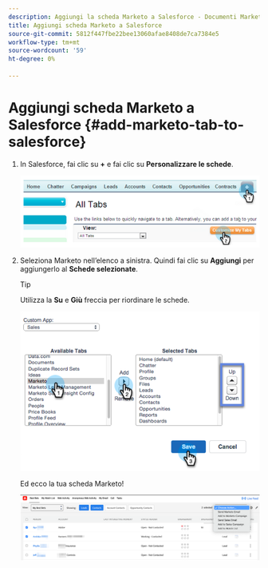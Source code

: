 ```yaml
---
description: Aggiungi la scheda Marketo a Salesforce - Documenti Marketo - Documentazione del prodotto
title: Aggiungi scheda Marketo a Salesforce
source-git-commit: 5812f447fbe22bee13060afae8408de7ca7384e5
workflow-type: tm+mt
source-wordcount: '59'
ht-degree: 0%

---
```


# Aggiungi scheda Marketo a Salesforce {#add-marketo-tab-to-salesforce}

1. In Salesforce, fai clic su **+** e fai clic su **Personalizzare le schede**.

   ![](assets/add-marketo-tab-to-salesforce-1.png)

1. Seleziona Marketo nell’elenco a sinistra. Quindi fai clic su **Aggiungi** per aggiungerlo al **Schede selezionate**.

   >[!TIP]
   >
   >Utilizza la **Su** e **Giù** freccia per riordinare le schede.

   ![](assets/add-marketo-tab-to-salesforce-2.png)

   Ed ecco la tua scheda Marketo!

   ![](assets/add-marketo-tab-to-salesforce-3.png)
